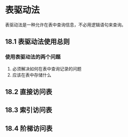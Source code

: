 # 表驱动法

表驱动法是一种允许在表中查询信息，不必用逻辑语句来查询。

## 18.1 表驱动法使用总则

### 使用表驱动法的两个问题

1. 必须解决如何在表中查询记录的问题
2. 应该在表中存储什么

## 18.2 直接访问表

## 18.3 索引访问表

## 18.4 阶梯访问表

